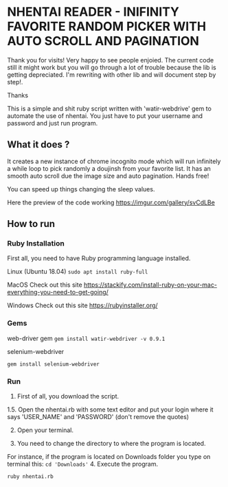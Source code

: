 # NHENTAI READER - INIFINITY FAVORITE RANDOM PICKER WITH AUTO SCROLL AND PAGINATION 

Thank you for visits! Very happy to see people enjoied. The current code still it might work but you will go through a lot of trouble because the lib is getting depreciated. I'm rewriting with other lib and will document step by step!. 

Thanks

This is a simple and shit ruby script written with 'watir-webdrive' gem to automate the use of nhentai.
You just have to put your username and password and just run program.

## What it does ?
It creates a new instance of chrome incognito mode which will run infinitely a while loop to pick randomly a doujinsh
from your favorite list. It has an smooth auto scroll due the image size and auto pagination. Hands free!

You can speed up things changing the sleep values.

Here the preview of the code working
https://imgur.com/gallery/svCdLBe

## How to run
### Ruby Installation

First all, you need to have Ruby programming language installed.

Linux (Ubuntu 18.04)
`
sudo apt install ruby-full
`

MacOS Check out this site https://stackify.com/install-ruby-on-your-mac-everything-you-need-to-get-going/

Windows Check out this site https://rubyinstaller.org/

### Gems

web-driver gem
`
gem install watir-webdriver -v 0.9.1
`	

selenium-webdriver

`gem install selenium-webdriver
`


### Run
1. First of all, you download the script. 

1.5. Open the nhentai.rb with some text editor and put your login where it says 'USER_NAME' and 'PASSWORD' (don't remove the quotes)

2. Open your terminal.

3. You need to change the directory to where the program is located.

For instance, if the program is located on Downloads folder you type on terminal this:
`
cd 'Downloads'
`
4. Execute the program. 

`
ruby nhentai.rb
`



